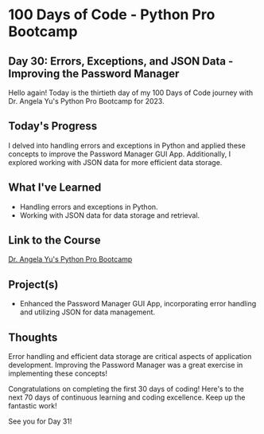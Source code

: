 # 100 Days of Code - Python Pro Bootcamp
## Day 30: Errors, Exceptions, and JSON Data - Improving the Password Manager

Hello again! Today is the thirtieth day of my 100 Days of Code journey with Dr. Angela Yu's Python Pro Bootcamp for 2023.

## Today's Progress
I delved into handling errors and exceptions in Python and applied these concepts to improve the Password Manager GUI App. Additionally, I explored working with JSON data for more efficient data storage.

## What I've Learned
- Handling errors and exceptions in Python.
- Working with JSON data for data storage and retrieval.

## Link to the Course
[Dr. Angela Yu's Python Pro Bootcamp](https://www.udemy.com/course/100-days-of-code/)

## Project(s)
- Enhanced the Password Manager GUI App, incorporating error handling and utilizing JSON for data management.

## Thoughts
Error handling and efficient data storage are critical aspects of application development. Improving the Password Manager was a great exercise in implementing these concepts!

Congratulations on completing the first 30 days of coding! Here's to the next 70 days of continuous learning and coding excellence. Keep up the fantastic work!

See you for Day 31!
